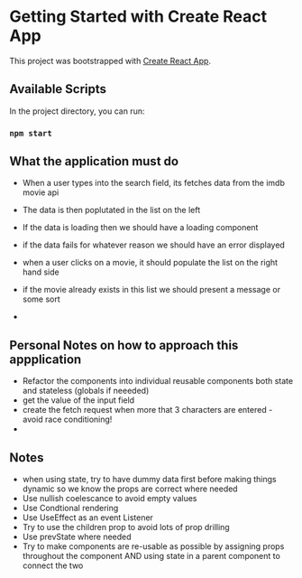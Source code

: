 # Getting Started with Create React App

This project was bootstrapped with [Create React App](https://github.com/facebook/create-react-app).

## Available Scripts

In the project directory, you can run:

### `npm start`



## What the application must do
- When a user types into the search field, its fetches data from the imdb movie api
- The data is then poplutated in the list on the left

- If the data is loading then we should have a loading component
- if the data fails for whatever reason we should have an error displayed

- when a user clicks on a movie, it should populate the list on the right hand side
- if the movie already exists in this list we should present a message or some sort
- 



## Personal Notes on how to approach this appplication
- Refactor the components into individual reusable components both state and stateless (globals if neeeded)
- get the value of the input field
- create the fetch request when more that 3 characters are entered - avoid race conditioning!
- 


## Notes
- when using state, try to have dummy data first before making things dynamic so we know the props are correct where needed
- Use nullish coelescance to avoid empty values
- Use Condtional rendering
- Use UseEffect as an event Listener
- Try to use the children prop to avoid lots of prop drilling
- Use prevState where needed
- Try to make components are re-usable as possible by assigning props throughout the component AND using state in a parent component to connect the two

